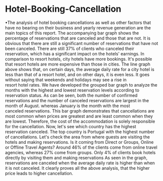# Hotel-Booking-Cancellation
•The analysis of hotel booking cancellations as well as other factors that have no bearing on their business and yearly revenue generation are the main topics of this report.
The accompanying bar graph shows the percentage of reservations that are canceled and those that are not. It is obvious that there are still a significant number of reservations that have not been canceled.
There are still 37% of clients who canceled their reservation, which has a significant impact on the hotels' earnings.
In comparison to resort hotels, city hotels have more bookings. It's possible that resort hotels are more expensive than those in cities.
The line graph above shows that, on certain days, the average daily rate for a city hotel is less than that of a resort hotel, and on other days, it is even less.
It goes without saying that weekends and holidays may see a rise in resort hotel rates.
We have developed the grouped bar graph to analyze the months with the highest and lowest reservation levels according to reservation status.
As can be seen, both the number of confirmed reservations and the number of canceled reservations are largest in the month of August. 
whereas January is the month with the most canceled reservations.
This bar graph demonstrates that cancellations are most common when prices are greatest and are least common when they are lowest.
Therefore, the cost of the accommodation is solely responsible for the cancellation.
Now, let's see which country has the highest reservation canceled. The top country is Portugal with the highest number of cancellations.
Let's check the area from where guests are visiting the hotels and making reservations. 
Is it coming from Direct or Groups, Online or Offline Travel Agents? Around 46% of the clients come from online travel agencies, whereas 27% come from groups.
Only 4% of clients book hotels directly by visiting them and making reservations
As seen in the graph, reservations are canceled when the average daily rate is higher than when it is not canceled. It clearly proves all the above analysis,
that the higher price leads to higher cancellation.
